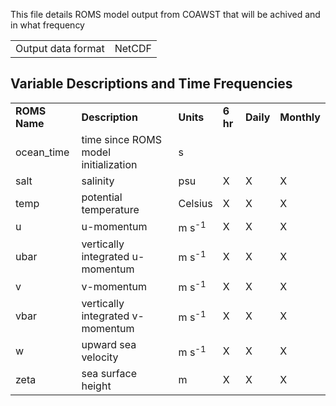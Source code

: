 This file details ROMS model output from COAWST that will be achived and in what frequency

| | |
|:-----|:-----|
| Output data format | NetCDF |


## Variable Descriptions and Time Frequencies

| | | | | | |
|:-----|:-----|:-----|:-----|:-----|:-----|
| **ROMS Name** | **Description** | **Units** |  **6 hr** | **Daily** | **Monthly** |
| ocean_time | time since ROMS model initialization | s | | | |
| salt | salinity | psu | X | X | X |
| temp | potential temperature | Celsius | X | X | X |
| u | u-momentum | m s<sup>-1</sup> | X | X | X |
| ubar | vertically integrated u-momentum | m s<sup>-1</sup> | X | X | X |
| v | v-momentum | m s<sup>-1</sup> | X | X | X |
| vbar | vertically integrated v-momentum | m s<sup>-1</sup> | X | X | X |
| w | upward sea velocity | m s<sup>-1</sup> | X | X | X |
| zeta | sea surface height | m | X | X | X |
